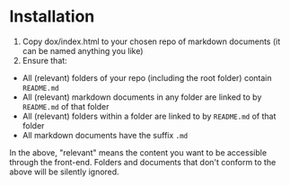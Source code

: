 
# Installation

1. Copy dox/index.html to your chosen repo of markdown documents (it can be named anything you like)
2. Ensure that:
  * All (relevant) folders of your repo (including the root folder) contain `README.md`
  * All (relevant) markdown documents in any folder are linked to by `README.md` of that folder
  * All (relevant) folders within a folder are linked to by `README.md` of that folder
  * All markdown documents have the suffix `.md`

In the above, "relevant" means the content you want to be accessible through the front-end. Folders and
documents that don't conform to the above will be silently ignored.

